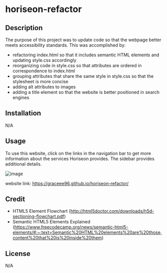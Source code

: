 # horiseon-refactor


## Description
The purpose of this project was to update code so that the webpage better meets accessibility standards. This was accomplished by:
* refactoring index.html so that it includes semantic HTML elements and updating style.css accordingly
* reorganizing code in style.css so that attributes are ordered in correspondence to index.html
* grouping attributes that share the same style in style.css so that the stylesheet is more concise
* adding alt attributes to images
* adding a title element so that the website is better positioned in search engines

## Installation
N/A


## Usage
To use this website, click on the links in the navigation bar to get more information about the services Horiseon provides. The sidebar provides additional details.

![image](assets/images/graceee96.github.io_horiseon-refactor_.png)

website link: https://graceee96.github.io/horiseon-refactor/

## Credit
* HTML5 Element Flowchart (http://html5doctor.com/downloads/h5d-sectioning-flowchart.pdf)
* Semantic HTML5 Elements Explained (https://www.freecodecamp.org/news/semantic-html5-elements/#:~:text=Semantic%20HTML%20elements%20are%20those,content%20that%20is%20inside%20them)

## License
N/A